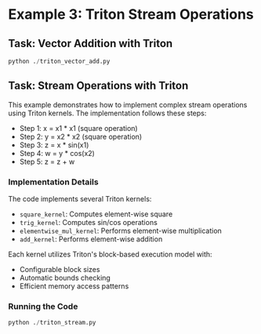 # Example 3: Triton Stream Operations

## Task: Vector Addition with Triton

```python
python ./triton_vector_add.py
```

## Task: Stream Operations with Triton

This example demonstrates how to implement complex stream operations using Triton kernels. The implementation follows these steps:
- Step 1: x = x1 * x1 (square operation)
- Step 2: y = x2 * x2 (square operation)
- Step 3: z = x * sin(x1)
- Step 4: w = y * cos(x2)
- Step 5: z = z + w

### Implementation Details

The code implements several Triton kernels:
- `square_kernel`: Computes element-wise square
- `trig_kernel`: Computes sin/cos operations
- `elementwise_mul_kernel`: Performs element-wise multiplication
- `add_kernel`: Performs element-wise addition

Each kernel utilizes Triton's block-based execution model with:
- Configurable block sizes
- Automatic bounds checking
- Efficient memory access patterns

### Running the Code

```python
python ./triton_stream.py
```
